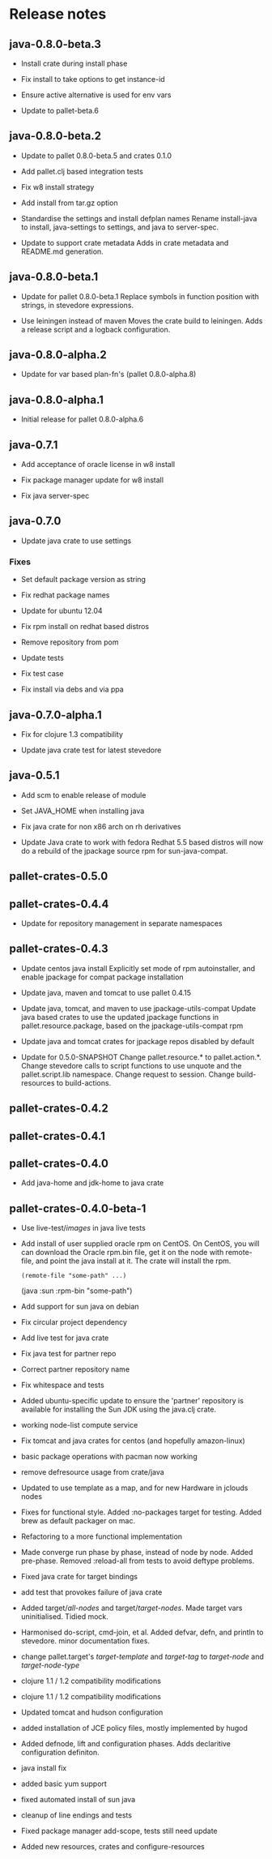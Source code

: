 # Release notes

## java-0.8.0-beta.3
- Install crate during install phase

- Fix install to take options to get instance-id

- Ensure active alternative is used for env vars

- Update to pallet-beta.6

## java-0.8.0-beta.2

- Update to pallet 0.8.0-beta.5 and crates 0.1.0

- Add pallet.clj based integration tests

- Fix w8 install strategy

- Add install from tar.gz option

- Standardise the settings and install defplan names
  Rename install-java to install, java-settings to settings, and java to
  server-spec.

- Update to support crate metadata
  Adds in crate metadata and README.md generation.

## java-0.8.0-beta.1

- Update for pallet 0.8.0-beta.1
  Replace symbols in function position with strings, in stevedore
  expressions.

- Use leiningen instead of maven
  Moves the crate build to leiningen.  Adds a release script and a logback
  configuration.

## java-0.8.0-alpha.2

- Update for var based plan-fn's (pallet 0.8.0-alpha.8)

## java-0.8.0-alpha.1

- Initial release for pallet 0.8.0-alpha.6

## java-0.7.1

- Add acceptance of oracle license in w8 install

- Fix package manager update for w8 install

- Fix java server-spec

## java-0.7.0

- Update java crate to use settings

### Fixes
- Set default package version as string

- Fix redhat package names

- Update for ubuntu 12.04

- Fix rpm install on redhat based distros

- Remove repository from pom

- Update tests

- Fix test case

- Fix install via debs and via ppa

## java-0.7.0-alpha.1

- Fix for clojure 1.3 compatibility

- Update java crate test for latest stevedore


## java-0.5.1

- Add scm to enable release of module

- Set JAVA_HOME when installing java

- Fix java crate for non x86 arch on rh derivatives

- Update Java crate to work with fedora
  Redhat 5.5 based distros will now do a rebuild of the jpackage source rpm
  for sun-java-compat.


## pallet-crates-0.5.0


## pallet-crates-0.4.4

- Update for repository management in separate namespaces


## pallet-crates-0.4.3

- Update centos java install
  Explicitly set mode of rpm autoinstaller, and enable jpackage for compat
  package installation

- Update java, maven and tomcat to use pallet 0.4.15

- Update java, tomcat, and maven to use jpackage-utils-compat
  Update java based crates to use the updated jpackage functions in 
  pallet.resource.package, based on the jpackage-utils-compat rpm

- Update java and tomcat crates for jpackage repos disabled by default

- Update for 0.5.0-SNAPSHOT
  Change pallet.resource.* to pallet.action.*. Change stevedore calls to
  script functions to use unquote and the pallet.script.lib namespace. 
  Change request to session.  Change build-resources to build-actions.


## pallet-crates-0.4.2


## pallet-crates-0.4.1


## pallet-crates-0.4.0

- Add java-home and jdk-home to java crate


## pallet-crates-0.4.0-beta-1

- Use live-test/*images* in java live tests

- Add install of user supplied oracle rpm on CentOS.
  On CentOS, you will can download the Oracle rpm.bin file, get it on the
  node with remote-file, and point the java install at it.  The crate will
  install the rpm.

      (remote-file "some-path" ...)
     (java :sun :rpm-bin "some-path")

- Add support for sun java on debian

- Fix circular project dependency

- Add live test for java crate

- Fix java test for partner repo

- Correct partner repository name

- Fix whitespace and tests

- Added ubuntu-specific update to ensure the 'partner' repository is
  available for installing the Sun JDK using the java.clj crate.

- working node-list compute service

- Fix tomcat and java crates for centos (and hopefully amazon-linux)

- basic package operations with pacman now working

- remove defresource usage from crate/java

- Updated to use template as a map, and for new Hardware in jclouds nodes

- Fixes for functional style.  Added :no-packages target for testing. Added
  brew as default packager on mac.

- Refactoring to a more functional implementation

- Made converge run phase by phase, instead of node by node.  Added
  pre-phase. Removed :reload-all from tests to avoid deftype problems.

- Fixed java crate for target bindings

- add test that provokes failure of java crate

- Added target/*all-nodes* and target/*target-nodes*.  Made target vars
  uninitialised. Tidied mock.

- Harmonised do-script, cmd-join, et al.  Added defvar, defn, and println to
  stevedore. minor documentation fixes.

- change pallet.target's *target-template* and *target-tag* to *target-node*
  and *target-node-type*

- clojure 1.1 / 1.2 compatibility modifications

- clojure 1.1 / 1.2 compatibility modifications

- Updated tomcat and hudson configuration

- added installation of JCE policy files, mostly implemented by hugod

- Added defnode, lift and configuration phases. Adds declaritive
  configuration definiton.

- java install fix

- added basic yum support

- fixed automated install of sun java

- cleanup of line endings and tests

- Fixed package manager add-scope, tests still need update

- Added new resources, crates and configure-resources

